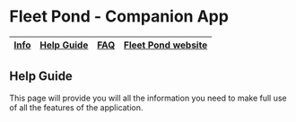# Fleet Pond - Companion App

| [Info](./index.html) | [Help Guide](./help.html) | [FAQ](./faq.html) | [Fleet Pond website](http://fleetpond.org.uk/) |
|:---:|:---:|:---:|:---:|

## Help Guide

This page will provide you will all the information you need to make full use of all the features of the application.


